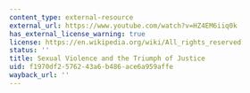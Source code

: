 ```yaml
---
content_type: external-resource
external_url: https://www.youtube.com/watch?v=HZ4EM6iiq0k
has_external_license_warning: true
license: https://en.wikipedia.org/wiki/All_rights_reserved
status: ''
title: Sexual Violence and the Triumph of Justice
uid: f1970df2-5762-43a6-b486-ace6a959affe
wayback_url: ''
---
```

